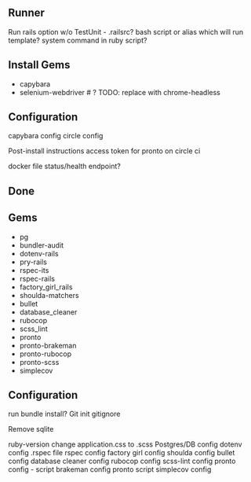 Runner
---
Run rails option w/o TestUnit - .railsrc?
bash script or alias which will run template? system command in ruby script?

Install Gems
---
- capybara
- selenium-webdriver # ? TODO: replace with chrome-headless

Configuration
---
capybara config
circle config

Post-install instructions
access token for pronto on circle ci

docker file
status/health endpoint?


## Done
Gems
----
- pg
- bundler-audit
- dotenv-rails
- pry-rails
- rspec-its
- rspec-rails
- factory_girl_rails
- shoulda-matchers
- bullet
- database_cleaner
- rubocop
- scss_lint
- pronto
- pronto-brakeman
- pronto-rubocop
- pronto-scss
- simplecov

Configuration
---
run bundle install?
Git init
gitignore

Remove sqlite

ruby-version
change application.css to .scss
Postgres/DB config
dotenv config
.rspec file
rspec config
factory girl config
shoulda config
bullet config
database cleaner config
rubocop config
scss-lint config
pronto config - script
brakeman config
pronto script
simplecov config
